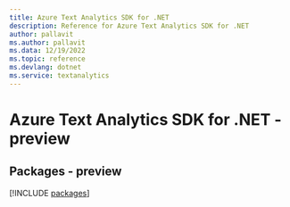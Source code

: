 ```yaml
---
title: Azure Text Analytics SDK for .NET
description: Reference for Azure Text Analytics SDK for .NET
author: pallavit
ms.author: pallavit
ms.data: 12/19/2022
ms.topic: reference
ms.devlang: dotnet
ms.service: textanalytics
---
```

# Azure Text Analytics SDK for .NET - preview
## Packages - preview
[!INCLUDE [packages](text-analytics-index.md)]